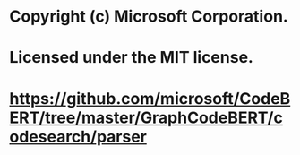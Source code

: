 # Copyright (c) Microsoft Corporation. 
# Licensed under the MIT license.
# https://github.com/microsoft/CodeBERT/tree/master/GraphCodeBERT/codesearch/parser